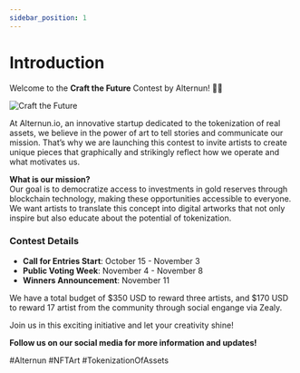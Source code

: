 ```yaml
---
sidebar_position: 1
---
```


# Introduction

Welcome to the **Craft the Future** Contest by Alternun! 🎨✨

![Craft the Future](/img/craft-the-future.jpeg)

At Alternun.io, an innovative startup dedicated to the tokenization of real assets, we believe in the power of art to tell stories and communicate our mission. That’s why we are launching this contest to invite artists to create unique pieces that graphically and strikingly reflect how we operate and what motivates us.

**What is our mission?**  
Our goal is to democratize access to investments in gold reserves through blockchain technology, making these opportunities accessible to everyone. We want artists to translate this concept into digital artworks that not only inspire but also educate about the potential of tokenization.

### Contest Details
- **Call for Entries Start**: October 15 - November 3 
- **Public Voting Week**: November 4 - November 8
- **Winners Announcement**: November 11

We have a total budget of $350 USD to reward three artists, and $170 USD to reward 17 artist from the community through social engange via Zealy.

Join us in this exciting initiative and let your creativity shine!

**Follow us on our social media for more information and updates!**

#Alternun #NFTArt #TokenizationOfAssets
